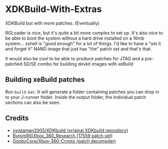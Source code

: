 # XDKBuild-With-Extras

XDKBuild but with more patches. (Eventually)

RGLoader is nice, but it's quite a bit more complex to set up. It's also nice to be able to boot the system without a hard drive installed on a 16mb system... xshell is "good enough" for a lot of things. I'd like to have a "set it and forget it" NAND image that just has "the" patch set and that's that.

It would also be cool to be able to produce patches for JTAG and a pre-patched SD/SE combo for building devkit images with xeBuild

## Building xeBuild patches

Run `build.bat`. It will generate a folder containing patches you can drop in to your J-runner folder. Inside the output folder, the individual patch sections can also be seen.

## Credits

- [xvistaman2005/XDKbuild (original XDKbuild repository)](https://github.com/xvistaman2005/XDKbuild)
- [Byrom90/Xbox_360_Research (17559 patch set)](https://github.com/Byrom90/Xbox_360_Research/blob/main/xeBuild_Patches/KHV_17559/17559_KHV_Patchset.s)
- [GoobyCorp/Xbox-360-Crypto (patch decompiler)](https://github.com/GoobyCorp/Xbox-360-Crypto)  